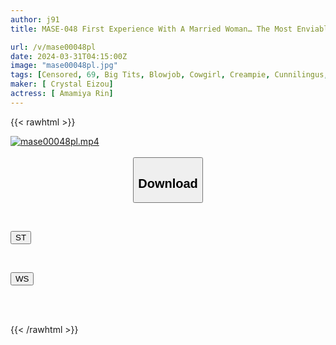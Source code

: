 ```yaml
---
author: j91
title: MASE-048 First Experience With A Married Woman… The Most Enviable Brush Stroke Rin Amemiya

url: /v/mase00048pl
date: 2024-03-31T04:15:00Z
image: "mase00048pl.jpg"
tags: [Censored, 69, Big Tits, Blowjob, Cowgirl, Creampie, Cunnilingus, Finger Fuck, Kiss, Married Woman, Solowork, Titty Fuck, Virgin Man]
maker: [ Crystal Eizou]
actress: [ Amamiya Rin]
---
```



{{< rawhtml >}}

<div class="video" data-videoid="zb3k9Y3J73SY0e9">
    <a href="javascript:;">
        <img src="/v/mase00048pl/mase00048pl.jpg" width="WIDTH" height="HEIGHT" alt="mase00048pl.mp4" loading="lazy">
    </a>
</div>

<script type="text/javascript" src="https://j91.asia/asset/on-demand-st.js"></script>

<br>
  <link rel="stylesheet" href="https://j91.asia/asset/bs5.css">
  
  <center>
  <button class="btn btn-primary" type="button" data-bs-toggle="collapse" data-bs-target=".multi-collapse" aria-expanded="false" aria-controls="multiCollapseExample1 multiCollapseExample2"><h2>Download</h2></button></center>
</p>
<div class="row">
  <div class="col">
    <div class="collapse multi-collapse" id="multiCollapseExample1">
      <div class="card card-body">
	      	      <br>
<div class="buttons">  
<p><a href="https://streamtape.to/v/zb3k9Y3J73SY0e9" target="_blank"><button class="btn-hover color-3"><i class="fa fa-download"></i> ST</button></a></p></div>
    </div>
  </div>
</div>
  <div class="col">
    <div class="collapse multi-collapse" id="multiCollapseExample2">
      <div class="card card-body">
	      <br>
<div class="buttons">
<p><a href="https://wolfstream.tv/mbzctdzvoy5j" target="_blank"><button class="btn-hover color-8"><i class="fa fa-download"></i> WS</button></a></p></div>
<br><br>
      </div>
    </div>
  </div>
</div>

{{< /rawhtml >}}